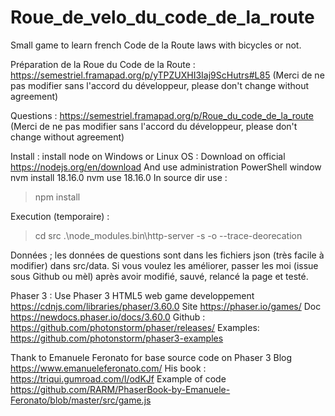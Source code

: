 # Roue_de_velo_du_code_de_la_route
Small game to learn french Code de la Route laws with bicycles or not.

Préparation de la Roue du Code de la Route :
https://semestriel.framapad.org/p/yTPZUXHI3Iaj9ScHutrs#L85
(Merci de ne pas modifier sans l'accord du développeur, please don't change without agreement)

Questions :
https://semestriel.framapad.org/p/Roue_du_code_de_la_route
(Merci de ne pas modifier sans l'accord du développeur, please don't change without agreement)

Install :
install node on Windows or Linux OS :
Download on official
	 https://nodejs.org/en/download
And use administration PowerShell window
 nvm install 18.16.0
 nvm use 18.16.0
In source dir use :
> npm install

Execution (temporaire) :
> cd src
> .\node_modules\.bin\http-server -s -o --trace-deorecation

Données ; les données de questions sont dans les fichiers json (très facile à modifier) dans src/data.
Si vous voulez les améliorer, passer les moi (issue sous Github ou mèl) après avoir modifié, sauvé, relancé la page et testé.


Phaser 3 :
Use Phaser 3 HTML5 web game developpement
    https://cdnjs.com/libraries/phaser/3.60.0
Site
	https://phaser.io/games/
Doc
	https://newdocs.phaser.io/docs/3.60.0
Github :
       https://github.com/photonstorm/phaser/releases/
Examples:
	https://github.com/photonstorm/phaser3-examples

Thank to Emanuele Feronato for base source code on Phaser 3
Blog
	https://www.emanueleferonato.com/
His book :
    https://triqui.gumroad.com/l/odKJf
Example of code
https://github.com/RARM/PhaserBook-by-Emanuele-Feronato/blob/master/src/game.js

